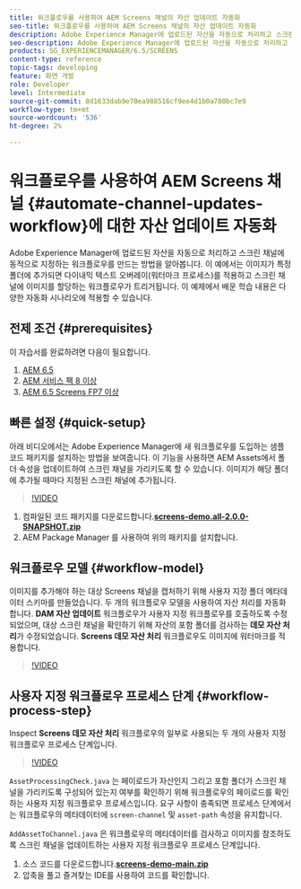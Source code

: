 ```yaml
---
title: 워크플로우를 사용하여 AEM Screens 채널의 자산 업데이트 자동화
seo-title: 워크플로우를 사용하여 AEM Screens 채널의 자산 업데이트 자동화
description: Adobe Experience Manager에 업로드된 자산을 자동으로 처리하고 스크린 채널에 동적으로 지정하는 워크플로우를 만드는 방법을 알아봅니다. 이 예에서는 이미지가 특정 폴더에 추가되면 동적 워터마크를 적용하고 스크린 채널에 이미지를 할당하는 워크플로우가 트리거됩니다. 이 예제에서 배운 학습 내용은 다양한 자동화 시나리오에 적용할 수 있습니다.
seo-description: Adobe Experience Manager에 업로드된 자산을 자동으로 처리하고 스크린 채널에 동적으로 지정하는 워크플로우를 만드는 방법을 알아봅니다. 이 예에서는 이미지가 특정 폴더에 추가되면 동적 워터마크를 적용하고 스크린 채널에 이미지를 할당하는 워크플로우가 트리거됩니다. 이 예제에서 배운 학습 내용은 다양한 자동화 시나리오에 적용할 수 있습니다.
products: SG_EXPERIENCEMANAGER/6.5/SCREENS
content-type: reference
topic-tags: developing
feature: 화면 개발
role: Developer
level: Intermediate
source-git-commit: 8d1633dab9e70ea988516cf9ee4d1b0a780bc7e9
workflow-type: tm+mt
source-wordcount: '536'
ht-degree: 2%

---
```



# 워크플로우를 사용하여 AEM Screens 채널 {#automate-channel-updates-workflow}에 대한 자산 업데이트 자동화

Adobe Experience Manager에 업로드된 자산을 자동으로 처리하고 스크린 채널에 동적으로 지정하는 워크플로우를 만드는 방법을 알아봅니다. 이 예에서는 이미지가 특정 폴더에 추가되면 다이내믹 텍스트 오버레이(워터마크 프로세스)를 적용하고 스크린 채널에 이미지를 할당하는 워크플로우가 트리거됩니다. 이 예제에서 배운 학습 내용은 다양한 자동화 시나리오에 적용할 수 있습니다.

## 전제 조건 {#prerequisites}

이 자습서를 완료하려면 다음이 필요합니다.

1. [AEM 6.5](https://experienceleague.adobe.com/docs/experience-manager-65.html?lang=ko-KR)
1. [AEM 서비스 팩 8 이상](https://experienceleague.adobe.com/docs/experience-manager-65/release-notes/service-pack/sp-release-notes.html?lang=ko-KR)
1. [AEM 6.5 Screens FP7 이상](https://experienceleague.adobe.com/docs/experience-manager-screens/user-guide/release-notes/release-notes-fp-202103.html)

## 빠른 설정 {#quick-setup}

아래 비디오에서는 Adobe Experience Manager에 새 워크플로우를 도입하는 샘플 코드 패키지를 설치하는 방법을 보여줍니다. 이 기능을 사용하면 AEM Assets에서 폴더 속성을 업데이트하여 스크린 채널을 가리키도록 할 수 있습니다. 이미지가 해당 폴더에 추가될 때마다 지정된 스크린 채널에 추가됩니다.

>[!VIDEO](https://video.tv.adobe.com/v/333174/?quality=12&learn=on)

1. 컴파일된 코드 패키지를 다운로드합니다.**[screens-demo.all-2.0.0-SNAPSHOT.zip](./assets/screens-demo.all-2.0.0-SNAPSHOT.zip)**
1. AEM Package Manager 를 사용하여 위의 패키지를 설치합니다.

## 워크플로우 모델 {#workflow-model}

이미지를 추가해야 하는 대상 Screens 채널을 캡처하기 위해 사용자 지정 폴더 메타데이터 스키마를 만들었습니다. 두 개의 워크플로우 모델을 사용하여 자산 처리를 자동화합니다. **DAM 자산 업데이트** 워크플로우가 사용자 지정 워크플로우를 호출하도록 수정되었으며, 대상 스크린 채널을 확인하기 위해 자산의 포함 폴더를 검사하는 **데모 자산 처리**&#x200B;가 수정되었습니다. **Screens 데모 자산 처리** 워크플로우도 이미지에 워터마크를 적용합니다.

>[!VIDEO](https://video.tv.adobe.com/v/333175/?quality=12&learn=on)

## 사용자 지정 워크플로우 프로세스 단계 {#workflow-process-step}

Inspect **Screens 데모 자산 처리** 워크플로우의 일부로 사용되는 두 개의 사용자 지정 워크플로우 프로세스 단계입니다.

>[!VIDEO](https://video.tv.adobe.com/v/333179/?quality=12&learn=on)

`AssetProcessingCheck.java` 는 페이로드가 자산인지 그리고 포함 폴더가 스크린 채널을 가리키도록 구성되어 있는지 여부를 확인하기 위해 워크플로우의 페이로드를 확인하는 사용자 지정 워크플로우 프로세스입니다. 요구 사항이 충족되면 프로세스 단계에서는 워크플로우의 메타데이터에 `screen-channel` 및 `asset-path` 속성을 유지합니다.

`AddAssetToChannel.java` 은 워크플로우의 메타데이터를 검사하고 이미지를 참조하도록 스크린 채널을 업데이트하는 사용자 지정 워크플로우 프로세스 단계입니다.

1. 소스 코드를 다운로드합니다.**[screens-demo-main.zip](./assets/screens-demo-main.zip)**
1. 압축을 풀고 즐겨찾는 IDE를 사용하여 코드를 확인합니다.

